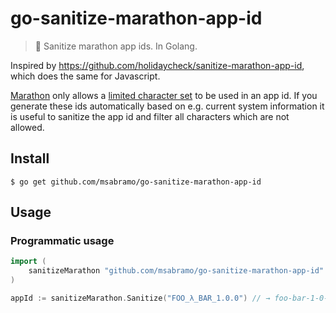 # go-sanitize-marathon-app-id

> :put_litter_in_its_place: Sanitize marathon app ids. In Golang.

Inspired by https://github.com/holidaycheck/sanitize-marathon-app-id, which does the same for Javascript.

[Marathon](https://mesosphere.github.io/marathon) only allows a [limited character set](https://mesosphere.github.io/marathon/docs/rest-api.html#id) to be used in an app id.
If you generate these ids automatically based on e.g. current system information it is useful to sanitize the app id and filter all characters which are not allowed.

## Install

```
$ go get github.com/msabramo/go-sanitize-marathon-app-id
```

## Usage

### Programmatic usage

```go
import (
	sanitizeMarathon "github.com/msabramo/go-sanitize-marathon-app-id"
)

appId := sanitizeMarathon.Sanitize("FOO_λ_BAR_1.0.0") // → foo-bar-1-0-0
```
